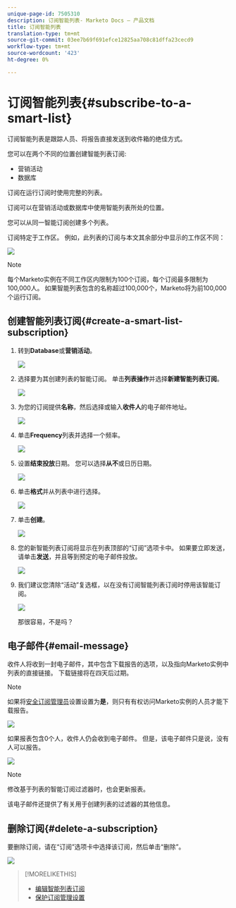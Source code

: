 ```yaml
---
unique-page-id: 7505310
description: 订阅智能列表- Marketo Docs — 产品文档
title: 订阅智能列表
translation-type: tm+mt
source-git-commit: 03ee7b69f691efce12825aa708c81dffa23cecd9
workflow-type: tm+mt
source-wordcount: '423'
ht-degree: 0%

---
```



# 订阅智能列表{#subscribe-to-a-smart-list}

订阅智能列表是跟踪人员、将报告直接发送到收件箱的绝佳方式。

您可以在两个不同的位置创建智能列表订阅:

* 营销活动
* 数据库

订阅在运行订阅时使用完整的列表。

订阅可以在营销活动或数据库中使用智能列表所处的位置。

您可以从同一智能订阅创建多个列表。

订阅特定于工作区。 例如，此列表的订阅与本文其余部分中显示的工作区不同：

![](assets/one.png)

>[!NOTE]
>
>每个Marketo实例在不同工作区内限制为100个订阅，每个订阅最多限制为100,000人。 如果智能列表包含的名称超过100,000个，Marketo将为前100,000个运行订阅。

## 创建智能列表订阅{#create-a-smart-list-subscription}

1. 转到&#x200B;**Database**&#x200B;或&#x200B;**营销活动**。

   ![](assets/db.png)

1. 选择要为其创建列表的智能订阅。 单击&#x200B;**列表操作**&#x200B;并选择&#x200B;**新建智能列表订阅**。

   ![](assets/three.png)

1. 为您的订阅提供&#x200B;**名称**，然后选择或输入&#x200B;**收件人**&#x200B;的电子邮件地址。

   ![](assets/image2015-9-14-13-3a18-3a38.png)

1. 单击&#x200B;**Frequency**&#x200B;列表并选择一个频率。

   ![](assets/image2015-9-14-13-3a21-3a21.png)

1. 设置&#x200B;**结束投放**&#x200B;日期。 您可以选择&#x200B;**从不**&#x200B;或日历日期。

   ![](assets/image2015-9-14-13-3a23-3a37.png)

1. 单击&#x200B;**格式**&#x200B;并从列表中进行选择。

   ![](assets/image2015-9-14-13-3a25-3a25.png)

1. 单击&#x200B;**创建**。

   ![](assets/image2015-9-11-15-3a58-3a4.png)

1. 您的新智能列表订阅将显示在列表顶部的“订阅”选项卡中。 如果要立即发送，请单击&#x200B;**发送**，并且等到预定的电子邮件投放。

   ![](assets/eight.png)

1. 我们建议您清除“活动”复选框，以在没有订阅智能列表订阅时停用该智能订阅。

   ![](assets/nine.png)

   那很容易，不是吗？

## 电子邮件{#email-message}

收件人将收到一封电子邮件，其中包含下载报告的选项，以及指向Marketo实例中列表的直接链接。 下载链接将在四天后过期。

>[!NOTE]
>
>如果将[安全订阅管理员](/help/marketo/product-docs/reporting/basic-reporting/report-subscriptions/secure-the-subscription-admin-setting.md)设置设置为&#x200B;**是**，则只有有权访问Marketo实例的人员才能下载报告。

![](assets/image2015-4-17-15-3a46-3a47.png)

如果报表包含0个人，收件人仍会收到电子邮件。 但是，该电子邮件只是说，没有人可以报告。

![](assets/image2015-4-17-16-3a11-3a8.png)

>[!NOTE]
>
>修改基于列表的智能订阅过滤器时，也会更新报表。

该电子邮件还提供了有关用于创建列表的过滤器的其他信息。

## 删除订阅{#delete-a-subscription}

要删除订阅，请在“订阅”选项卡中选择该订阅，然后单击“删除”。

![](assets/twelve.png)

>[!MORELIKETHIS]
>
>* [编辑智能列表订阅](/help/marketo/product-docs/reporting/basic-reporting/report-subscriptions/edit-a-smart-list-subscription.md)
>* [保护订阅管理设置](/help/marketo/product-docs/reporting/basic-reporting/report-subscriptions/secure-the-subscription-admin-setting.md)

